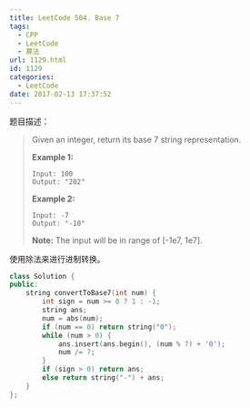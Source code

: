 ```yaml
---
title: LeetCode 504. Base 7
tags:
  - CPP
  - LeetCode
  - 算法
url: 1129.html
id: 1129
categories:
  - LeetCode
date: 2017-02-13 17:37:52
---
```

题目描述：

> Given an integer, return its base 7 string representation.
>
> **Example 1:**
>
> ```
> Input: 100
> Output: "202"
>
> ```
>
> **Example 2:**
>
> ```
> Input: -7
> Output: "-10"
>
> ```
>
> **Note:** The input will be in range of [-1e7, 1e7].

使用除法来进行进制转换。

```cpp
class Solution {
public:
    string convertToBase7(int num) {
        int sign = num >= 0 ? 1 : -1;
        string ans;
        num = abs(num);
        if (num == 0) return string("0");
        while (num > 0) {
            ans.insert(ans.begin(), (num % 7) + '0');
            num /= 7;
        }
        if (sign > 0) return ans;
        else return string("-") + ans;
    }
};
```

